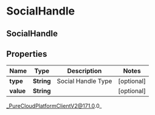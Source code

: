 # SocialHandle

## SocialHandle

## Properties

|Name | Type | Description | Notes|
|------------ | ------------- | ------------- | -------------|
| **type** | **String** | Social Handle Type | [optional] |
| **value** | **String** |  | [optional] |



_PureCloudPlatformClientV2@171.0.0_
